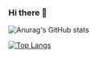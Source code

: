 ### Hi there 👋

![Anurag's GitHub stats](https://github-readme-stats.vercel.app/api?username=luokuncool&count_private=true)


[![Top Langs](https://github-readme-stats.vercel.app/api/top-langs/?username=luokuncool&hide=css,html,smarty,javascript&layout=compact)](https://github.com/anuraghazra/github-readme-stats)

<!--
**luokuncool/luokuncool** is a ✨ _special_ ✨ repository because its `README.md` (this file) appears on your GitHub profile.

Here are some ideas to get you started:

- 🔭 I’m currently working on ...
- 🌱 I’m currently learning ...
- 👯 I’m looking to collaborate on ...
- 🤔 I’m looking for help with ...
- 💬 Ask me about ...
- 📫 How to reach me: ...
- 😄 Pronouns: ...
- ⚡ Fun fact: ...
-->
